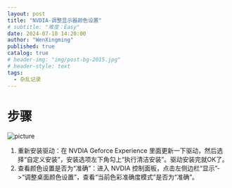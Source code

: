 ```yaml
---
layout: post
title: "NVDIA-调整显示器颜色设置"
# subtitle: "难度：Easy"
date: 2024-07-10 14:20:00
author: "WenXingming"
published: true
catalog: true
# header-img: "img/post-bg-2015.jpg"
# header-style: text
tags:
  - 杂乱记录
---
```


# 步骤

![picture]({{baseurl}}/img/about-bg.png)

1. 重新安装驱动：在 NVDIA Geforce Experience 里面更新一下驱动，然后选择“自定义安装”，安装选项左下角勾上“执行清洁安装”。驱动安装完就OK了。
2. 查看颜色设置是否为“准确”：进入 NVDIA 控制面板，点击左侧边栏“显示”->“调整桌面颜色设置”，查看“当前色彩准确度模式”是否为“准确”。